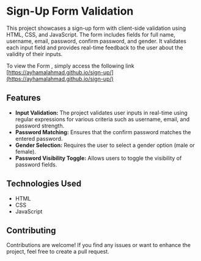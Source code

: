 # Sign-Up Form Validation

This project showcases a sign-up form with client-side validation using HTML, CSS, and JavaScript. The form includes fields for full name, username, email, password, confirm password, and gender. It validates each input field and provides real-time feedback to the user about the validity of their inputs.

  To view the  Form , simply access the following link [https://ayhamalahmad.github.io/sign-up/](https://ayhamalahmad.github.io/sign-up/)

## Features

- **Input Validation:** The project validates user inputs in real-time using regular expressions for various criteria such as username, email, and password strength.
- **Password Matching:** Ensures that the confirm password matches the entered password.
- **Gender Selection:** Requires the user to select a gender option (male or female).
- **Password Visibility Toggle:** Allows users to toggle the visibility of password fields.



## Technologies Used

- HTML
- CSS
- JavaScript

## Contributing

Contributions are welcome! If you find any issues or want to enhance the project, feel free to create a pull request.


